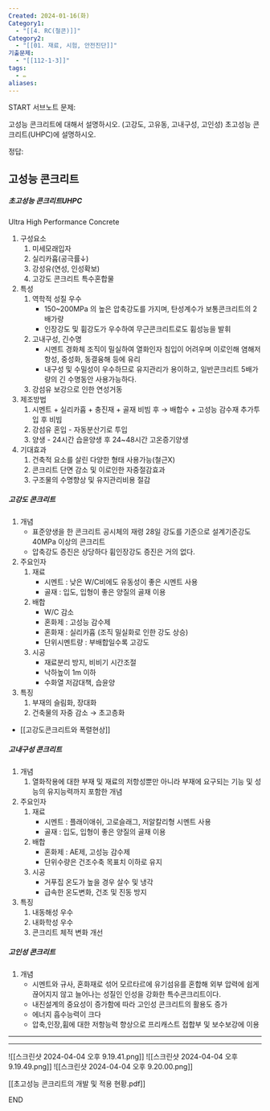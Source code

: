 ```yaml
---
Created: 2024-01-16(화)
Category1:
  - "[[4. RC(철콘)]]"
Category2:
  - "[[01. 재료, 시험, 안전진단]]"
기출문제:
  - "[[112-1-3]]"
tags:
  - ✏️
aliases: 
---
```

START
서브노트
문제:  

고성능 콘크리트에 대해서 설명하시오.
(고강도, 고유동, 고내구성, 고인성)
초고성능 콘크리트(UHPC)에 설명하시오.

정답: 

## 고성능 콘크리트

##### 초고성능 콘크리트UHPC
Ultra High Performance Concrete
1. 구성요소
    1. 미세모래입자
    2. 실리카흄(공극률↓)
    3. 강성유(연성, 인성확보)
    4. 고강도 콘크리트 특수혼합물
2. 특성
    1. 역학적 성질 우수
        - 150~200MPa 의 높은 압축강도를 가지며, 탄성계수가 보통콘크리트의 2배가량
        - 인장강도 및 휨강도가 우수하여 무근콘크리트로도 휨성능을 발휘
    2. 고내구성, 긴수명
        - 시멘트 경화체 조직이 밀실하여 열화인자 침입이 어려우며 이로인해 염해저항성, 중성화, 동결융해 등에 유리
        - 내구성 및 수밀성이 우수하므로 유지관리가 용이하고, 일반콘크리트 5배가량의 긴 수명동안 사용가능하다.
    3. 강섬유 보강으로 인한 연성거동
3. 제조방법
    1. 시멘트 + 실리카흄 + 충진재 + 골재 비빔 후 → 배합수 + 고성능 감수재 추가투입 후 비빔
    2. 강섬유 혼입 - 자동분산기로 투입
    3. 양생 - 24시간 습윤양생 후 24~48시간 고온증기양생
4. 기대효과
    1. 건축적 요소를 살린 다양한 형태 사용가능(철근X)
    2. 콘크리트 단면 감소 및 이로인한 자중절감효과
    3. 구조물의 수명향상 및 유지관리비용 절감
##### 고강도 콘크리트
1. 개념
	- 표준양생을 한 콘크리트 공시체의 재령 28일 강도를 기준으로 설계기준강도 40MPa 이상의 콘크리트
	- 압축강도 증진은 상당하다 휨인장강도 증진은 거의 없다.
2. 주요인자
	1. 재료
		- 시멘트 : 낮은 W/C비에도 유동성이 좋은 시멘트 사용
		- 골재 : 입도, 입형이 좋은 양질의 골재 이용
	2. 배합
		- W/C 감소
		- 혼화제 : 고성능 감수제
		- 혼화재 : 실리카흄 (조직 밀실화로 인한 강도 상승)
		- 단위시멘트량 : 부배합일수록 고강도
	3. 시공
		- 재료분리 방지, 비비기 시간조절
		- 낙하높이 1m 이하
		- 수화열 저감대책, 습윤양
3. 특징
	1. 부재의 슬림화, 장대화
	2. 건축물의 자중 감소 → 초고층화
- [[고강도콘크리트와 폭렬현상]]
##### 고내구성 콘크리트
1. 개념
	1. 열화작용에 대한 부재 및 재료의 저항성뿐만 아니라 부재에 요구되는 기능 및 성능의 유지능력까지 포함한 개념
2. 주요인자
	1. 재료
		- 시멘트 : 플래이애쉬, 고로슬래그, 저알칼리형 시멘트 사용
		- 골재 : 입도, 입형이 좋은 양질의 골재 이용
	2. 배합
		- 혼화제 : AE제, 고성능 감수제
		- 단위수량은 건조수축 목표치 이하로 유지
	3. 시공
		- 거푸집 온도가 높을 경우 살수 및 냉각
		- 급속한 온도변화, 건조 및 진동 방지
3. 특징
	1. 내동해성 우수
	2. 내화학성 우수
	3. 콘크리트 체적 변화 개선
##### 고인성 콘크리트
1. 개념
	- 시멘트와 규사, 혼화재로 섞어 모르타르에 유기섬유를 혼합해 외부 압력에 쉽게 끊어지지 않고 늘어나는 성질인 인성을 강화한 특수콘크리트이다.
	- 내진설계의 중요성이 증가함에 따라 고인성 콘크리트의 활용도 증가
	- 에너지 흡수능력이 크다
	- 압축,인장,휨에 대한 저항능력 향상으로 프리캐스트 접합부 및 보수보강에 이용

***
***
![[스크린샷 2024-04-04 오후 9.19.41.png]]
![[스크린샷 2024-04-04 오후 9.19.49.png]]
![[스크린샷 2024-04-04 오후 9.20.00.png]]


[[초고성능 콘크리트의 개발 및 적용 현황.pdf]]
<!--ID: 1687436091381-->
END